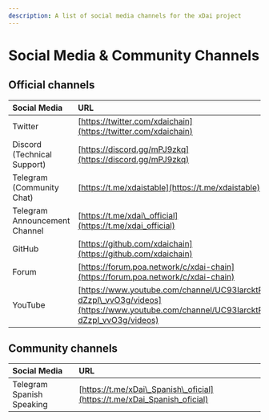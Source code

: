 ```yaml
---
description: A list of social media channels for the xDai project
---
```


# Social Media & Community Channels

## Official channels

| Social Media | URL |
| :--- | :--- |
| Twitter | [https://twitter.com/xdaichain](https://twitter.com/xdaichain) |
| Discord \(Technical Support\) | [https://discord.gg/mPJ9zkq](https://discord.gg/mPJ9zkq) |
| Telegram \(Community Chat\)  | [https://t.me/xdaistable](https://t.me/xdaistable) |
| Telegram Announcement Channel | [https://t.me/xdai\_official](https://t.me/xdai_official) |
| GitHub | [https://github.com/xdaichain](https://github.com/xdaichain) |
| Forum | [https://forum.poa.network/c/xdai-chain](https://forum.poa.network/c/xdai-chain) |
| YouTube | [https://www.youtube.com/channel/UC93IarcktP0-dZzpI\_vvO3g/videos](https://www.youtube.com/channel/UC93IarcktP0-dZzpI_vvO3g/videos) |

## Community channels

| Social Media | URL |
| :--- | :--- |
| Telegram Spanish Speaking | [https://t.me/xDai\_Spanish\_oficial](https://t.me/xDai_Spanish_oficial) |

